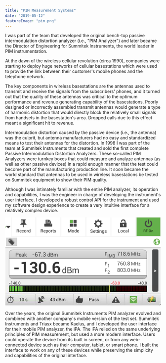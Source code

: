 ```yaml
---
title: "PIM Measurement Systems"
date: "2019-05-12"
featureImage: "pim.png"
---
```


I was part of the team that developed the original bench-top passive intermodulation
distortion analyzer (i.e., "PIM Analyzer") and later became the Director of
Engineering for Summitek Instruments, the world leader in PIM instrumentation.

<!-- end -->

At the dawn of the wireless cellular revolution (circa 1990), companies were starting
to deploy huge networks of cellular basestations which were used to provide the link
between their customer's mobile phones and the telephone network.

The key components in wireless basestations are the antennas used to transmit and
receive the signals from the subscribers' phones, and it turned out that the quality
of these antennas was critical to the optimum performance and revenue generating
capability of the basestations. Poorly designed or incorrectly assembled transmit
antennas would generate a type of harmonic distortion that would directly block
the relatively small signals from handsets in the basestation's area. Dropped calls
due to this effect meant a significant hit to revenue.

Intermodulation distortion caused by the passive device (i.e., the antenna) was
the culprit, but antenna manufacturers had no easy and standardized means to test
their antennas for the distortion. In 1998 I was part of the team at Summitek
Instruments that created and sold the first complete Passive Intermodulation Distortion
Analyzers. These so-called PIM Analyzers were turnkey boxes that could measure and
analyze antennas (as well as other passive devices) in a rapid enough manner that
the test could become part of the manufacturing production line. It soon became
the world standard that antennas to be used in wireless basestations be tested on
Summitek equipment to show their PIM quality.

Although I was intimately familiar with the entire PIM analyzer, its operation and
capabilities, I was the engineer in charge of developing the instrument's user
interface. I developed a robust control API for the instrument and used my software
design experience to create a very intuitive interface for a relatively complex
device.

![iPA Interface](./ipa.png)

Over the years, the original Summitek Instruments PIM analyzer evolved and combined
with another company's mobile version of the test set. Summitek Instruments and
Triasx became Kaelus, and I developed the user interface for their mobile PIM analyzer,
the iPA. The iPA relied on the same underlying principles of PIM measurement, but
used a more modern interface. Users could operate the device from its built
in screen, or from any web-connected device such as their computer, tablet, or smart
phone. I built the interface to work on any of these devices while preserving
the simplicity and capabilities of the original interface.
